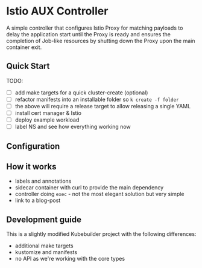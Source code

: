 # Istio AUX Controller
A simple controller that configures Istio Proxy for matching payloads to delay the application start
until the Proxy is ready and ensures the completion of Job-like resources by shutting down the Proxy
upon the main container exit.

## Quick Start
TODO:
* [ ] add make targets for a quick cluster-create (optional)
* [ ] refactor manifests into an installable folder so `k create -f folder`
* [ ] the above will require a release target to allow releasing a single YAML
* [ ] install cert manager & Istio
* [ ] deploy example workload
* [ ] label NS and see how everything working now

## Configuration


## How it works
* labels and annotations
* sidecar container with curl to provide the main dependency
* controller doing `exec` - not the most elegant solution but very simple
* link to a blog-post


## Development guide
This is a slightly modified Kubebuilder project with the following differences:
* additional make targets
* kustomize and manifests
* no API as we're working with the core types
